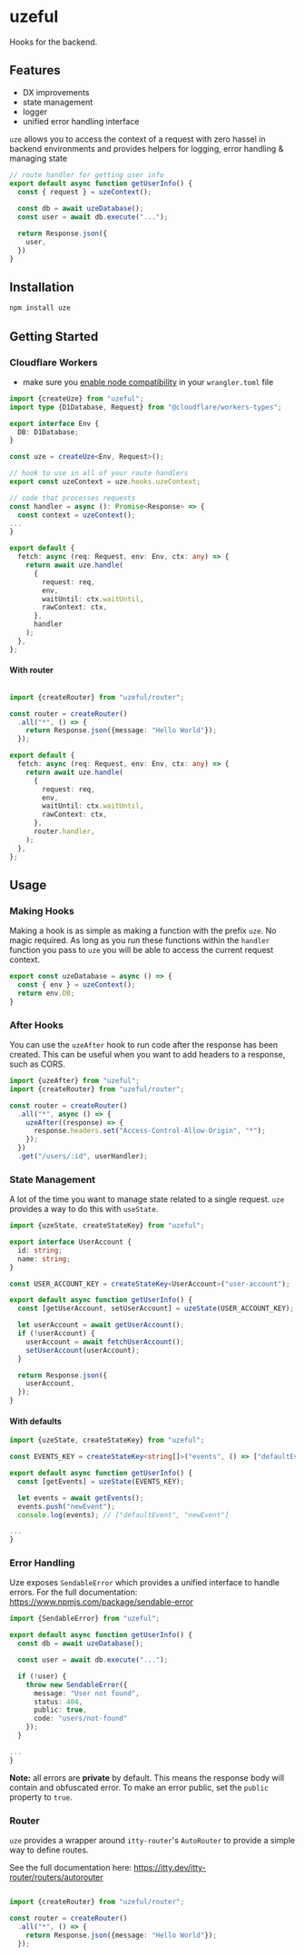 # uzeful

Hooks for the backend.

## Features

- DX improvements
- state management
- logger
- unified error handling interface

`uze` allows you to access the context of a request with zero hassel in backend environments and provides helpers for
logging, error handling & managing state

```javascript
// route handler for getting user info
export default async function getUserInfo() {
  const { request } = uzeContext();
  
  const db = await uzeDatabase();
  const user = await db.execute("...");

  return Response.json({
    user,
  })
}
```

## Installation

```bash
npm install uze
```

## Getting Started

### Cloudflare Workers

- make sure you [enable node compatibility](https://developers.cloudflare.com/workers/runtime-apis/nodejs/) in your
  `wrangler.toml` file

```typescript
import {createUze} from "uzeful";
import type {D1Database, Request} from "@cloudflare/workers-types";

export interface Env {
  DB: D1Database;
}

const uze = createUze<Env, Request>();

// hook to use in all of your route handlers
export const uzeContext = uze.hooks.uzeContext;

// code that processes requests
const handler = async (): Promise<Response> => {
  const context = uzeContext();
...
}

export default {
  fetch: async (req: Request, env: Env, ctx: any) => {
    return await uze.handle(
      {
        request: req,
        env,
        waitUntil: ctx.waitUntil,
        rawContext: ctx,
      },
      handler
    );
  },
};
```

#### With router

```typescript

import {createRouter} from "uzeful/router";

const router = createRouter()
  .all("*", () => {
    return Response.json({message: "Hello World"});
  });

export default {
  fetch: async (req: Request, env: Env, ctx: any) => {
    return await uze.handle(
      {
        request: req,
        env,
        waitUntil: ctx.waitUntil,
        rawContext: ctx,
      },
      router.handler,
    );
  },
};
```

## Usage

### Making Hooks

Making a hook is as simple as making a function with the prefix `uze`. No magic required. As long as you run these
functions within the `handler` function you pass to `uze` you will be able to access the current request context.

```typescript
export const uzeDatabase = async () => {
  const { env } = uzeContext();
  return env.DB;
}
```

### After Hooks

You can use the `uzeAfter` hook to run code after the response has been created. This can be useful when you want to add
headers to a response, such as CORS.

```typescript
import {uzeAfter} from "uzeful";
import {createRouter} from "uzeful/router";

const router = createRouter()
  .all("*", async () => {
    uzeAfter((response) => {
      response.headers.set("Access-Control-Allow-Origin", "*");
    });
  })
  .get("/users/:id", userHandler);
```

### State Management

A lot of the time you want to manage state related to a single request. `uze` provides a way to do this with `useState`.

```typescript
import {uzeState, createStateKey} from "uzeful";

export interface UserAccount {
  id: string;
  name: string;
}

const USER_ACCOUNT_KEY = createStateKey<UserAccount>("user-account");

export default async function getUserInfo() {
  const [getUserAccount, setUserAccount] = uzeState(USER_ACCOUNT_KEY);

  let userAccount = await getUserAccount();
  if (!userAccount) {
    userAccount = await fetchUserAccount();
    setUserAccount(userAccount);
  }

  return Response.json({
    userAccount,
  });
}
```

#### With defaults

```typescript
import {uzeState, createStateKey} from "uzeful";

const EVENTS_KEY = createStateKey<string[]>("events", () => ["defaultEvent"]);

export default async function getUserInfo() {
  const [getEvents] = uzeState(EVENTS_KEY);

  let events = await getEvents();
  events.push("newEvent");
  console.log(events); // ["defaultEvent", "newEvent"]

...
}
```

### Error Handling

Uze exposes `SendableError` which provides a unified interface to handle errors. For the full
documentation: https://www.npmjs.com/package/sendable-error

```typescript
import {SendableError} from "uzeful";

export default async function getUserInfo() {
  const db = await uzeDatabase();

  const user = await db.execute("...");

  if (!user) {
    throw new SendableError({
      message: "User not found",
      status: 404,
      public: true,
      code: "users/not-found"
    });
  }

...
}
```

**Note:** all errors are __private__ by default. This means the response body will contain and obfuscated error. To make
an error public, set the `public` property to `true`.

### Router

`uze` provides a wrapper around `itty-router`'s `AutoRouter` to provide a simple way to define routes.

See the full documentation here: https://itty.dev/itty-router/routers/autorouter

```typescript

import {createRouter} from "uzeful/router";

const router = createRouter()
  .all("*", () => {
    return Response.json({message: "Hello World"});
  });
```
